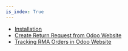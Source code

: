 ```yaml
---
is_index: True
---
```


- [Installation](installation.md)
- [Create Return Request from Odoo Website](create-return-request-from-odoo-website.md)
- [Tracking RMA Orders in Odoo Website](tracking-rma-orders-in-odoo-website.md)
